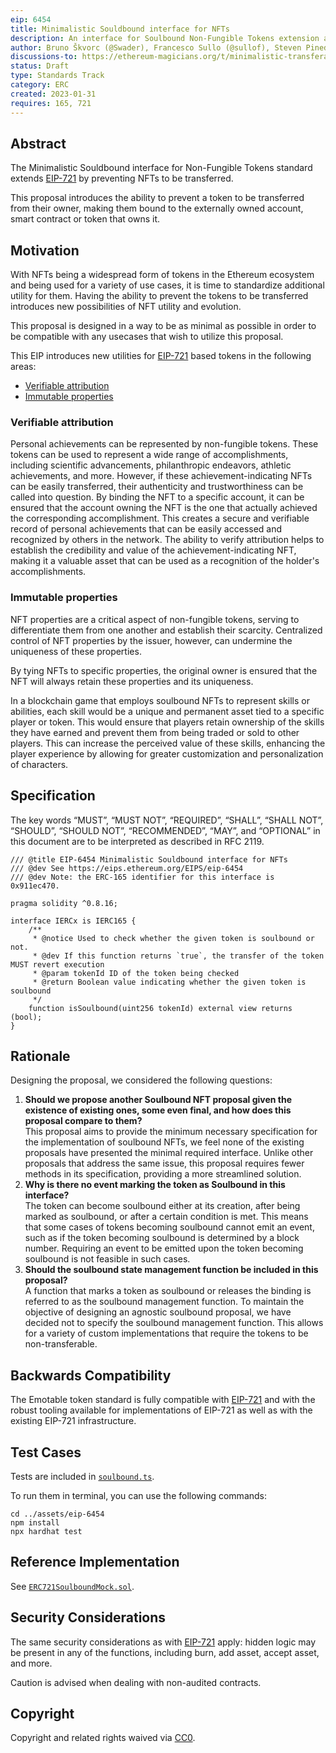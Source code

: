 ```yaml
---
eip: 6454
title: Minimalistic Souldbound interface for NFTs
description: An interface for Soulbound Non-Fungible Tokens extension allowing for tokens to be non-transferrable.
author: Bruno Škvorc (@Swader), Francesco Sullo (@sullof), Steven Pineda (@steven2308), Stevan Bogosavljevic (@stevyhacker), Jan Turk (@ThunderDeliverer)
discussions-to: https://ethereum-magicians.org/t/minimalistic-transferable-interface/12517
status: Draft
type: Standards Track
category: ERC
created: 2023-01-31
requires: 165, 721
---
```


## Abstract

The Minimalistic Souldbound interface for Non-Fungible Tokens standard extends [EIP-721](./eip-721.md) by preventing NFTs to be transferred.

This proposal introduces the ability to prevent a token to be transferred from their owner, making them bound to the externally owned account, smart contract or token that owns it.

## Motivation

With NFTs being a widespread form of tokens in the Ethereum ecosystem and being used for a variety of use cases, it is time to standardize additional utility for them. Having the ability to prevent the tokens to be transferred introduces new possibilities of NFT utility and evolution.

This proposal is designed in a way to be as minimal as possible in order to be compatible with any usecases that wish to utilize this proposal.

This EIP introduces new utilities for [EIP-721](./eip-721.md) based tokens in the following areas:

- [Verifiable attribution](#verifiable-attribution)
- [Immutable properties](#immutable-properties)

### Verifiable attribution

Personal achievements can be represented by non-fungible tokens. These tokens can be used to represent a wide range of accomplishments, including scientific advancements, philanthropic endeavors, athletic achievements, and more. However, if these achievement-indicating NFTs can be easily transferred, their authenticity and trustworthiness can be called into question. By binding the NFT to a specific account, it can be ensured that the account owning the NFT is the one that actually achieved the corresponding accomplishment. This creates a secure and verifiable record of personal achievements that can be easily accessed and recognized by others in the network. The ability to verify attribution helps to establish the credibility and value of the achievement-indicating NFT, making it a valuable asset that can be used as a recognition of the holder's accomplishments.

### Immutable properties

NFT properties are a critical aspect of non-fungible tokens, serving to differentiate them from one another and establish their scarcity. Centralized control of NFT properties by the issuer, however, can undermine the uniqueness of these properties.

By tying NFTs to specific properties, the original owner is ensured that the NFT will always retain these properties and its uniqueness.

In a blockchain game that employs soulbound NFTs to represent skills or abilities, each skill would be a unique and permanent asset tied to a specific player or token. This would ensure that players retain ownership of the skills they have earned and prevent them from being traded or sold to other players. This can increase the perceived value of these skills, enhancing the player experience by allowing for greater customization and personalization of characters.

## Specification

The key words “MUST”, “MUST NOT”, “REQUIRED”, “SHALL”, “SHALL NOT”, “SHOULD”, “SHOULD NOT”, “RECOMMENDED”, “MAY”, and “OPTIONAL” in this document are to be interpreted as described in RFC 2119.

```solidity
/// @title EIP-6454 Minimalistic Souldbound interface for NFTs
/// @dev See https://eips.ethereum.org/EIPS/eip-6454
/// @dev Note: the ERC-165 identifier for this interface is 0x911ec470.

pragma solidity ^0.8.16;

interface IERCx is IERC165 {
    /**
     * @notice Used to check whether the given token is soulbound or not.
     * @dev If this function returns `true`, the transfer of the token MUST revert execution
     * @param tokenId ID of the token being checked
     * @return Boolean value indicating whether the given token is soulbound
     */
    function isSoulbound(uint256 tokenId) external view returns (bool);
}
```

## Rationale

Designing the proposal, we considered the following questions:

1. **Should we propose another Soulbound NFT proposal given the existence of existing ones, some even final, and how does this proposal compare to them?**\
   This proposal aims to provide the minimum necessary specification for the implementation of soulbound NFTs, we feel none of the existing proposals have presented the minimal required interface. Unlike other proposals that address the same issue, this proposal requires fewer methods in its specification, providing a more streamlined solution.
2. **Why is there no event marking the token as Soulbound in this interface?**\
   The token can become soulbound either at its creation, after being marked as soulbound, or after a certain condition is met. This means that some cases of tokens becoming soulbound cannot emit an event, such as if the token becoming soulbound is determined by a block number. Requiring an event to be emitted upon the token becoming soulbound is not feasible in such cases.
3. **Should the soulbound state management function be included in this proposal?**\
   A function that marks a token as soulbound or releases the binding is referred to as the soulbound management function. To maintain the objective of designing an agnostic soulbound proposal, we have decided not to specify the soulbound management function. This allows for a variety of custom implementations that require the tokens to be non-transferable.

## Backwards Compatibility

The Emotable token standard is fully compatible with [EIP-721](./eip-721.md) and with the robust tooling available for implementations of EIP-721 as well as with the existing EIP-721 infrastructure.

## Test Cases

Tests are included in [`soulbound.ts`](../assets/eip-6454/test/soulbound.ts).

To run them in terminal, you can use the following commands:

```
cd ../assets/eip-6454
npm install
npx hardhat test
```

## Reference Implementation

See [`ERC721SoulboundMock.sol`](../assets/eip-6454/contracts/ERC721SoulboundMock.sol).

## Security Considerations

The same security considerations as with [EIP-721](./eip-721.md) apply: hidden logic may be present in any of the functions, including burn, add asset, accept asset, and more.

Caution is advised when dealing with non-audited contracts.

## Copyright

Copyright and related rights waived via [CC0](../LICENSE.md).
